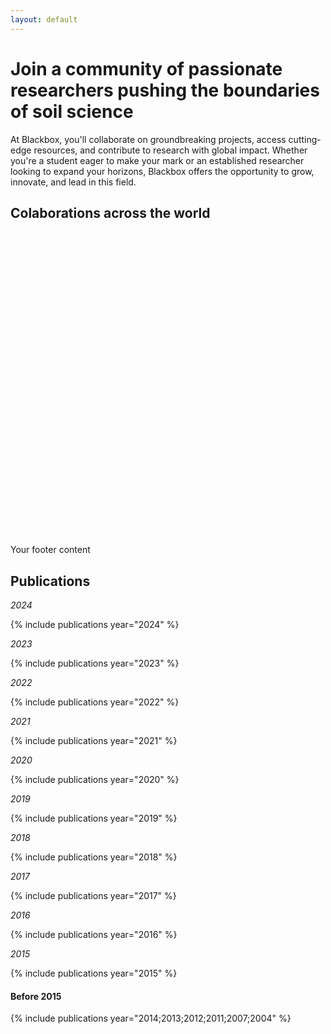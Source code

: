 ```yaml
---
layout: default
---
```


# **Join a community of passionate researchers pushing the boundaries of soil science**

At Blackbox, you'll collaborate on groundbreaking projects, access cutting-edge resources, and contribute to research with global impact. Whether you're a student eager to make your mark or an established researcher looking to expand your horizons, Blackbox offers the opportunity to grow, innovate, and lead in this field.


## **Colaborations across the world**

<!-- Add a container div with a class for better control -->
<div class="map-container">
  <!-- The map div where Leaflet will render the map -->
  <div id="map" style="height: 500px;"></div>
</div>

<!-- Leaflet CSS and JS -->
<link rel="stylesheet" href="https://unpkg.com/leaflet@1.7.1/dist/leaflet.css" />
<script src="https://unpkg.com/leaflet@1.7.1/dist/leaflet.js"></script>

<script>
  // Initialize the map centered on a specific location
  var map = L.map('map').setView([37.7749, -122.4194], 10); // Example: San Francisco coordinates

  // Add OpenStreetMap tiles to the map
  L.tileLayer('https://{s}.tile.openstreetmap.org/{z}/{x}/{y}.png', {
    attribution: '&copy; <a href="https://www.openstreetmap.org/copyright">OpenStreetMap</a> contributors'
  }).addTo(map);

  // Load GeoJSON data from an external file
  fetch('assets/your-geojson-file.geojson')
    .then(response => response.json())
    .then(data => {
      L.geoJSON(data).addTo(map);
    });

  // Add markers and popups
  var marker1 = L.marker([37.7749, -122.4194]).addTo(map); // San Francisco
  marker1.bindPopup("<b>Carlos!</b><br>https://en.wikipedia.org/wiki/San_Francisco").openPopup();

  var marker2 = L.marker([39.557191, -7.8536599]).addTo(map); // Portugal
  marker2.bindPopup("<b>Portugal!</b><br>https://en.wikipedia.org/wiki/Portugal").openPopup();

  var marker3 = L.marker([40.21119, -8.42946]).addTo(map); // Coimbra
  marker3.bindPopup("<b>Coimbra!</b><br>I'm lazy to write.").openPopup();

  // Define the bounding box coordinates (Southwest and Northeast corners)
  var bounds = [[-40.580585,-155.742188], [77.273855,181.757813]]; // Adjust coordinates as needed

  // Create and add the bounding box to the map
  var boundingBox = L.rectangle(bounds, {color: "#ff7800", weight: 2}).addTo(map);
  boundingBox.bindPopup("<b>Bounding Box Area</b>");

  // Optionally, adjust the map view to fit the bounding box
  map.fitBounds(bounds);
</script>

<footer>
  Your footer content
</footer>


## **Publications**

*2024*

{% include publications year="2024" %}

*2023*

{% include publications year="2023" %}

*2022*

{% include publications year="2022" %}

*2021*

{% include publications year="2021" %}

*2020*

{% include publications year="2020" %}

*2019*

{% include publications year="2019" %}

*2018*

{% include publications year="2018" %}

*2017*

{% include publications year="2017" %}

*2016*

{% include publications year="2016" %}

*2015*

{% include publications year="2015" %}

#### **Before 2015**

{% include publications year="2014;2013;2012;2011;2007;2004" %}

<br>
<br>